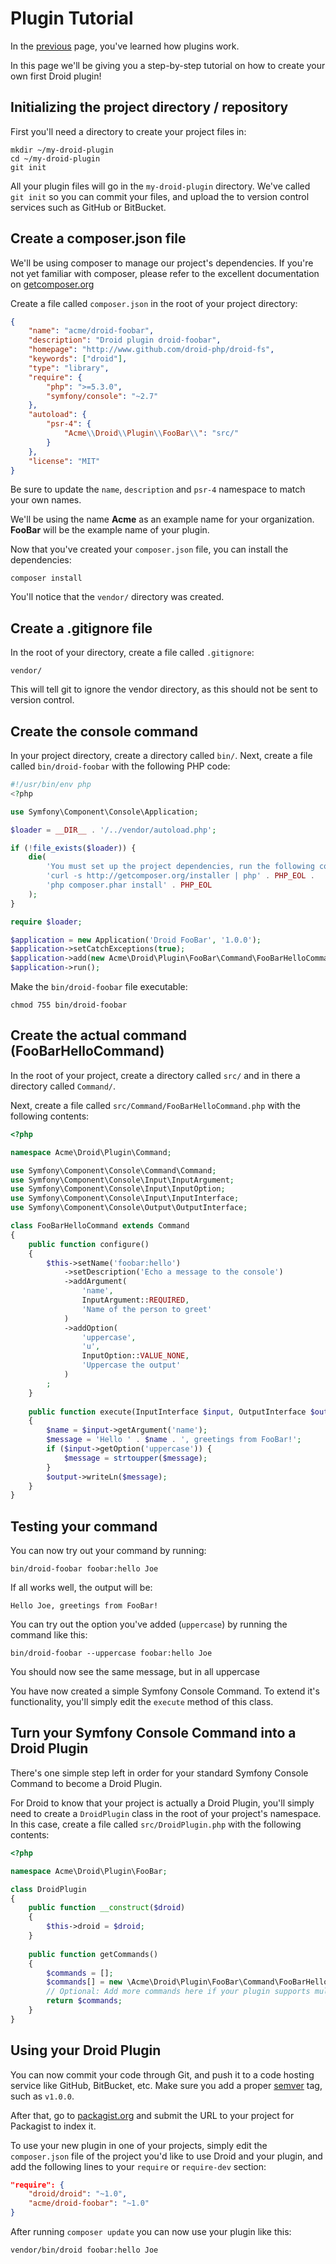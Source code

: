 # Plugin Tutorial

In the [previous](plugins) page, you've learned how plugins work.

In this page we'll be giving you a step-by-step tutorial on how to create your own first Droid plugin!

## Initializing the project directory / repository

First you'll need a directory to create your project files in:

    mkdir ~/my-droid-plugin
    cd ~/my-droid-plugin
    git init

All your plugin files will go in the `my-droid-plugin` directory. We've called `git init` so you can commit your files, and upload the to version control services such as GitHub or BitBucket.

## Create a composer.json file

We'll be using composer to manage our project's dependencies.
If you're not yet familiar with composer, please refer to the excellent documentation on [getcomposer.org](http://getcomposer.org)

Create a file called `composer.json` in the root of your project directory:

```json
{
    "name": "acme/droid-foobar",
    "description": "Droid plugin droid-foobar",
    "homepage": "http://www.github.com/droid-php/droid-fs",
    "keywords": ["droid"],
    "type": "library",
    "require": {
        "php": ">=5.3.0",
        "symfony/console": "~2.7"
    },
    "autoload": {
        "psr-4": {
            "Acme\\Droid\\Plugin\\FooBar\\": "src/"
        }
    },
    "license": "MIT"
}
```

Be sure to update the `name`, `description` and `psr-4` namespace to match your own names.

We'll be using the name **Acme** as an example name for your organization. **FooBar** will be the example name of your plugin.

Now that you've created your `composer.json` file, you can install the dependencies:

    composer install
    
You'll notice that the `vendor/` directory was created.

## Create a .gitignore file

In the root of your directory, create a file called `.gitignore`:

```
vendor/
``` 

This will tell git to ignore the vendor directory, as this should not be sent to version control.

## Create the console command

In your project directory, create a directory called `bin/`.
Next, create a file called `bin/droid-foobar` with the following PHP code:

```php
#!/usr/bin/env php
<?php

use Symfony\Component\Console\Application;

$loader = __DIR__ . '/../vendor/autoload.php';

if (!file_exists($loader)) {
    die(
        'You must set up the project dependencies, run the following commands:' . PHP_EOL .
        'curl -s http://getcomposer.org/installer | php' . PHP_EOL .
        'php composer.phar install' . PHP_EOL
    );
}

require $loader;

$application = new Application('Droid FooBar', '1.0.0');
$application->setCatchExceptions(true);
$application->add(new Acme\Droid\Plugin\FooBar\Command\FooBarHelloCommand());
$application->run();
```

Make the `bin/droid-foobar` file executable:

    chmod 755 bin/droid-foobar

## Create the actual command (FooBarHelloCommand)

In the root of your project, create a directory called `src/` and in there a directory called `Command/`.

Next, create a file called `src/Command/FooBarHelloCommand.php` with the following contents:

```php
<?php

namespace Acme\Droid\Plugin\Command;

use Symfony\Component\Console\Command\Command;
use Symfony\Component\Console\Input\InputArgument;
use Symfony\Component\Console\Input\InputOption;
use Symfony\Component\Console\Input\InputInterface;
use Symfony\Component\Console\Output\OutputInterface;

class FooBarHelloCommand extends Command
{
    public function configure()
    {
        $this->setName('foobar:hello')
            ->setDescription('Echo a message to the console')
            ->addArgument(
                'name',
                InputArgument::REQUIRED,
                'Name of the person to greet'
            )
            ->addOption(
                'uppercase',
                'u',
                InputOption::VALUE_NONE,
                'Uppercase the output'
            )
        ;
    }
    
    public function execute(InputInterface $input, OutputInterface $output)
    {
        $name = $input->getArgument('name');
        $message = 'Hello ' . $name . ', greetings from FooBar!';
        if ($input->getOption('uppercase')) {
            $message = strtoupper($message);
        }
        $output->writeLn($message);
    }
}
```

## Testing your command

You can now try out your command by running:

    bin/droid-foobar foobar:hello Joe
    
If all works well, the output will be:
    
    Hello Joe, greetings from FooBar!
    
You can try out the option you've added (`uppercase`) by running the command like this:

    bin/droid-foobar --uppercase foobar:hello Joe
    
You should now see the same message, but in all uppercase

You have now created a simple Symfony Console Command. To extend it's functionality, you'll simply edit the `execute` method of this class.

## Turn your Symfony Console Command into a Droid Plugin

There's one simple step left in order for your standard Symfony Console Command to become a Droid Plugin.

For Droid to know that your project is actually a Droid Plugin, you'll simply need to create a `DroidPlugin` class
in the root of your project's namespace. In this case, create a file called `src/DroidPlugin.php` with the following contents:

```php
<?php

namespace Acme\Droid\Plugin\FooBar;

class DroidPlugin
{
    public function __construct($droid)
    {
        $this->droid = $droid;
    }
    
    public function getCommands()
    {
        $commands = [];
        $commands[] = new \Acme\Droid\Plugin\FooBar\Command\FooBarHelloCommand();
        // Optional: Add more commands here if your plugin supports multiple
        return $commands;
    }
}
```

## Using your Droid Plugin

You can now commit your code through Git, and push it to a code hosting service like GitHub, BitBucket, etc.
Make sure you add a proper [semver](http://semver.org/) tag, such as `v1.0.0`.

After that, go to [packagist.org](http://packagist.org) and submit the URL to your project for Packagist to index it.

To use your new plugin in one of your projects, simply edit the `composer.json` file of the project you'd like to use Droid and your plugin, and add the following lines to your `require` or `require-dev` section:
```json
"require": {
    "droid/droid": "~1.0",
    "acme/droid-foobar": "~1.0"
}
```

After running `composer update` you can now use your plugin like this:

    vendor/bin/droid foobar:hello Joe
    
